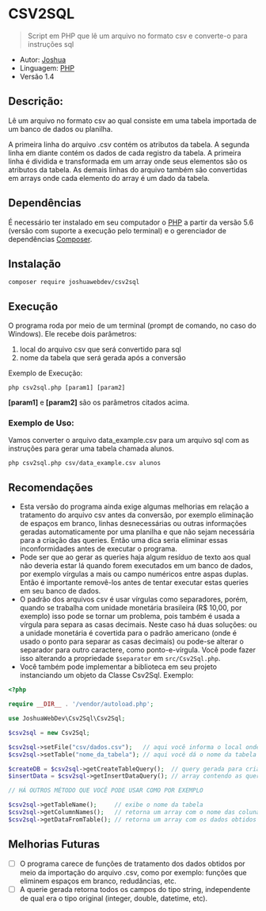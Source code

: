 **CSV2SQL**
===============================================================
> Script em PHP que lê um arquivo no formato csv e converte-o para instruções sql

+ Autor: [Joshua](joshuawebdev.wordpress.com)
+ Linguagem: [PHP](https://www.php.net)
+ Versão 1.4

Descrição:
---------------------------------------------------------------
Lê um arquivo no formato csv ao qual consiste em uma tabela importada de um banco de dados ou planilha.  

A primeira linha do arquivo .csv contém os atributos da tabela. A segunda linha em diante contém os dados de cada registro da tabela. A primeira linha é dividida e transformada em um array onde seus elementos são os atributos da tabela. As demais linhas do arquivo também são convertidas em arrays onde cada elemento do array é um dado da tabela.

Dependências
--------------------------------------------------------------
É necessário ter instalado em seu computador o [PHP](https://www.php.net) a partir da versão 5.6 (versão com suporte a execução pelo terminal) e o gerenciador de dependências [Composer](https://getcomposer.org/).

Instalação
--------------------------------------------------------------

```
composer require joshuawebdev/csv2sql
```

Execução
--------------------------------------------------------------
O programa roda por meio de um terminal (prompt de comando, no caso do Windows). Ele recebe dois parâmetros:

1. local do arquivo csv que será convertido para sql
2. nome da tabela que será gerada após a conversão

Exemplo de Execução:

```
php csv2sql.php [param1] [param2]
```

**[param1]** e **[param2]** são os parâmetros citados acima.

### Exemplo de Uso:

Vamos converter o arquivo data_example.csv para um arquivo sql com as instruções para gerar uma tabela chamada alunos.

```
php csv2sql.php csv/data_example.csv alunos
```

Recomendações
-----------------------------------------------------------------
- Esta versão do programa ainda exige algumas melhorias em relação a tratamento do arquivo csv antes da conversão, por exemplo eliminação de espaços em branco, linhas desnecessárias ou outras informações geradas automaticamente por uma planilha e que não sejam necessária para a criação das queries. Então uma dica seria eliminar essas inconformidades antes de executar o programa.
- Pode ser que ao gerar as queries haja algum resíduo de texto aos qual não deveria estar lá quando forem executados em um banco de dados, por exemplo vírgulas a mais ou campo numéricos entre aspas duplas. Então é importante removê-los antes de tentar executar estas queries em seu banco de dados.
- O padrão dos arquivos csv é usar vírgulas como separadores, porém, quando se trabalha com unidade monetária brasileira (R$ 10,00, por exemplo) isso pode se tornar um problema, pois também é usada a vírgula para separa as casas decimais. Neste caso há duas soluções: ou a unidade monetária é covertida para o padrão americano (onde é usado o ponto para separar as casas decimais) ou pode-se alterar o separador para outro caractere, como ponto-e-vírgula. Você pode fazer isso alterando a propriedade `$separator` em `src/Csv2Sql.php`.
- Você também pode implementar a biblioteca em seu projeto instanciando um objeto da Classe Csv2Sql. Exemplo:

```php
<?php

require __DIR__ . '/vendor/autoload.php';

use JoshuaWebDev\Csv2Sql\Csv2Sql;

$csv2sql = new Csv2Sql;

$csv2sql->setFile("csv/dados.csv");   // aqui você informa o local onde está o arquivo csv
$csv2sql->setTable("nome_da_tabela"); // aqui você dá o nome da tabela

$createDB = $csv2sql->getCreateTableQuery();  // query gerada para criar o BD (CREATE TABLE ...)
$insertData = $csv2sql->getInsertDataQuery(); // array contendo as queries para inserir os dados (INSERT INTO ...)

// HÁ OUTROS MÉTODO QUE VOCÊ PODE USAR COMO POR EXEMPLO

$csv2sql->getTableName();     // exibe o nome da tabela
$csv2sql->getColumnNames();   // retorna um array com o nome das colunas (head)
$csv2sql->getDataFromTable(); // retorna um array com os dados obtidos do arquivo csv (sem head, só os dados)
```

Melhorias Futuras
-----------------------------------------------------------------
- [ ] O programa carece de funções de tratamento dos dados obtidos por meio da importação do arquivo .csv, como por exemplo: funções que eliminem espaços em branco, redudâncias, etc.
- [ ] A querie gerada retorna todos os campos do tipo string, independente de qual era o tipo original (integer, double, datetime, etc).
